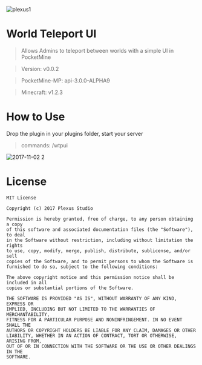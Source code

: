 ![plexus1](https://user-images.githubusercontent.com/12077835/32135004-85147afe-bbac-11e7-9f67-1c729974016e.png)

# World Teleport UI

> Allows Admins to teleport between worlds with a simple UI in PocketMine

> Version: v0.0.2

> PocketMine-MP: api-3.0.0-ALPHA9

> Minecraft: v1.2.3

# How to Use
Drop the plugin in your plugins folder, start your server

> commands: /wtpui

![2017-11-02 2](https://user-images.githubusercontent.com/12077835/32329111-3e166716-bf99-11e7-91be-dc45bf8c8825.png)

# License
```
MIT License

Copyright (c) 2017 Plexus Studio

Permission is hereby granted, free of charge, to any person obtaining a copy
of this software and associated documentation files (the "Software"), to deal
in the Software without restriction, including without limitation the rights
to use, copy, modify, merge, publish, distribute, sublicense, and/or sell
copies of the Software, and to permit persons to whom the Software is
furnished to do so, subject to the following conditions:

The above copyright notice and this permission notice shall be included in all
copies or substantial portions of the Software.

THE SOFTWARE IS PROVIDED "AS IS", WITHOUT WARRANTY OF ANY KIND, EXPRESS OR
IMPLIED, INCLUDING BUT NOT LIMITED TO THE WARRANTIES OF MERCHANTABILITY,
FITNESS FOR A PARTICULAR PURPOSE AND NONINFRINGEMENT. IN NO EVENT SHALL THE
AUTHORS OR COPYRIGHT HOLDERS BE LIABLE FOR ANY CLAIM, DAMAGES OR OTHER
LIABILITY, WHETHER IN AN ACTION OF CONTRACT, TORT OR OTHERWISE, ARISING FROM,
OUT OF OR IN CONNECTION WITH THE SOFTWARE OR THE USE OR OTHER DEALINGS IN THE
SOFTWARE.
```
